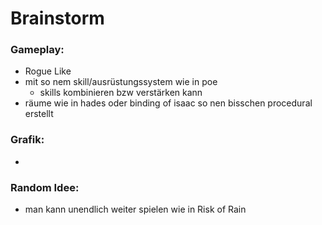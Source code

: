 # Brainstorm

### Gameplay:
- Rogue Like 
- mit so nem skill/ausrüstungssystem wie in poe
    - skills kombinieren bzw verstärken kann
- räume wie in hades oder binding of isaac so nen bisschen procedural erstellt

### Grafik:
- 

### Random Idee:
- man kann unendlich weiter spielen wie in Risk of Rain
